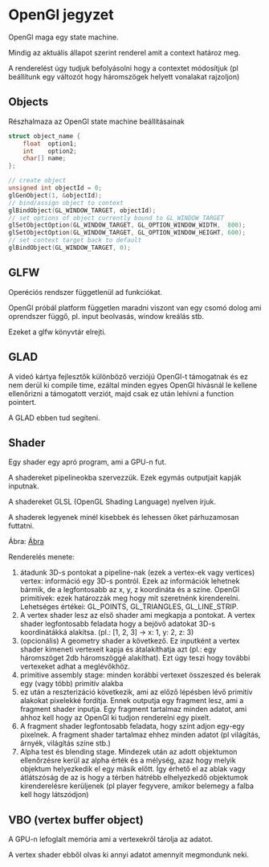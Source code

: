 # OpenGl jegyzet

OpenGl maga egy state machine.

Mindig az aktuális állapot szerint renderel amit a context határoz meg.

A renderelést úgy tudjuk befolyásolni hogy a contextet módosítjuk (pl beállítunk egy változót hogy háromszögek helyett vonalakat rajzoljon)

## Objects

Részhalmaza az OpenGl state machine beállításainak

```c
struct object_name {
    float  option1;
    int    option2;
    char[] name;
};
```

```c
// create object
unsigned int objectId = 0;
glGenObject(1, &objectId);
// bind/assign object to context
glBindObject(GL_WINDOW_TARGET, objectId);
// set options of object currently bound to GL_WINDOW_TARGET
glSetObjectOption(GL_WINDOW_TARGET, GL_OPTION_WINDOW_WIDTH,  800);
glSetObjectOption(GL_WINDOW_TARGET, GL_OPTION_WINDOW_HEIGHT, 600);
// set context target back to default
glBindObject(GL_WINDOW_TARGET, 0);
```

## GLFW

Operéciós rendszer függetlenül ad funkciókat.

OpenGl próbál platform független maradni viszont van egy csomó dolog ami oprendszer függő, pl. input beolvasás, window kreálás stb.

Ezeket a glfw könyvtár elrejti.

## GLAD

A videó kártya fejlesztők különböző verziójú OpenGl-t támogatnak és ez nem derül ki compile time, ezáltal minden egyes OpenGl hívásnál le kellene ellenőrizni a támogatott verziót, majd csak ez után lehívni a function pointert.

A GLAD ebben tud segíteni.

## Shader

Egy shader egy apró program, ami a GPU-n fut.

A shadereket pipelineokba szervezzük. Ezek egymás outputjait kapják inputnak.

A shadereket GLSL (OpenGL Shading Language) nyelven írjuk.

A shaderek legyenek minél kisebbek és lehessen őket párhuzamosan futtatni.

Ábra: [Ábra](https://learnopengl.com/img/getting-started/pipeline.png)

Renderelés menete:
 1. átadunk 3D-s pontokat a pipeline-nak (ezek a vertex-ek vagy vertices)
    vertex: információ egy 3D-s pontról. Ezek az információk lehetnek bármik, de a legfontosabb az x, y, z koordináta és a színe.
	OpenGl primitívek: ezek határozzák meg hogy mit szeretnénk kirenderelni. Lehetséges értékei: GL_POINTS, GL_TRIANGLES, GL_LINE_STRIP.
 2. A vertex shader lesz az első shader ami megkapja a pontokat. A vertex shader legfontosabb feladata hogy a bejövő adatokat 3D-s koordinátákká alakítsa. (pl.: [1, 2, 3] -> x: 1, y: 2, z: 3)
 3. (opcionális) A geometry shader a következő. Ez inputként a vertex shader kimeneti vertexeit kapja és átalakíthatja azt (pl.: egy háromszöget 2db háromszöggé alakíthat). Ezt úgy teszi hogy további vertexeket adhat a meglévőkhöz.
 4. primitive assembly stage: minden korábbi vertexet összeszed és belerak egy (vagy több) primitív alakba
 5. ez után a reszterizáció következik, ami az előző lépésben lévő primitív alakokat pixelekké fordítja. Ennek outputja egy fragment lesz, ami a fragment shader inputja. Egy fragment tartalmaz minden adatot, ami ahhoz kell hogy az OpenGl ki tudjon renderelni egy pixelt.
 6. A fragment shader legfontosabb feladata, hogy színt adjon egy-egy pixelnek.
    A fragment shader tartalmaz ehhez minden adatot (pl világítás, árnyék, világítás színe stb.)
 7. Alpha test és blending stage.
    Mindezek után az adott objektumon ellenőrzésre kerül az alpha érték és a mélység, azaz hogy melyik objektum helyezkedik el egy másik előtt. Így érhető el az ablak vagy átlátszóság de az is hogy a térben hátrébb elhelyezkedő objektumok kirenderelésre kerüljenek (pl player fegyvere, amikor belemegy a falba kell hogy látszódjon)
	
## VBO (vertex buffer object)

A GPU-n lefoglalt memória ami a vertexekről tárolja az adatot.

A vertex shader ebből olvas ki annyi adatot amennyit megmondunk neki.